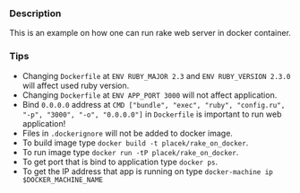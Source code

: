 ### Description

This is an example on how one can run rake web server in docker container.

### Tips

* Changing `Dockerfile` at `ENV RUBY_MAJOR 2.3` and `ENV RUBY_VERSION 2.3.0` will affect used ruby version.
* Changing `Dockerfile` at `ENV APP_PORT 3000` will not affect application.
* Bind `0.0.0.0` address at `CMD ["bundle", "exec", "ruby", "config.ru", "-p", "3000", "-o", "0.0.0.0"]` in `Dockerfile` is important to run web application!
* Files in `.dockerignore` will not be added to docker image.
* To build image type `docker build -t placek/rake_on_docker`.
* To run image type `docker run -tP placek/rake_on_docker`.
* To get port that is bind to application type `docker ps`.
* To get the IP address that app is running on type `docker-machine ip $DOCKER_MACHINE_NAME`
